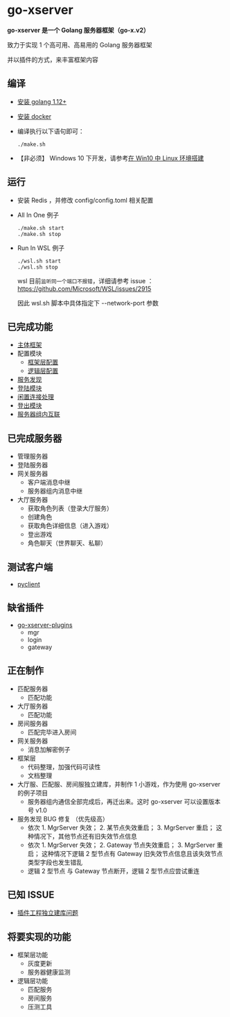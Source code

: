 # go-xserver

**go-xserver 是一个 Golang 服务器框架（go-x.v2）**

致力于实现 1 个高可用、高易用的 Golang 服务器框架

并以插件的方式，来丰富框架内容

## 编译

- [安装 golang 1.12+](https://golang.google.cn/dl/)
- [安装 docker](https://docs.docker.com/install/linux/docker-ce/centos/)
- 编译执行以下语句即可：

  ```shell
  ./make.sh
  ```

- 【非必须】 Windows 10 下开发，请参考[在 Win10 中 Linux 环境搭建](doc/WIKI-在Win10中Linux环境搭建.md)


## 运行

- 安装 Redis ，并修改 config/config.toml 相关配置

- All In One 例子
  ```shell
  ./make.sh start
  ./make.sh stop
  ```

- Run In WSL 例子
  ```shell
  ./wsl.sh start
  ./wsl.sh stop
  ```

   wsl 目前`监听同一个端口不报错`，详细请参考 issue ： https://github.com/Microsoft/WSL/issues/2915

   因此 wsl.sh 脚本中具体指定下 --network-port 参数



## 已完成功能

- [主体框架](doc/规范-代码框架.md)
- 配置模块
  - [框架层配置](doc/规范-配置文件_框架层.md)
  - [逻辑层配置](doc/规范-配置文件_逻辑层.md)
- [服务发现](doc/框架层功能-服务发现.md)
- [登陆模块](doc/框架层功能-登陆模块.md)
- [闲置连接处理](doc/框架层功能-闲置连接处理.md)
- [登出模块](doc/框架层功能-登出模块.md)
- [服务器组内互联](doc/规范-服务器架构.md)

## 已完成服务器

- 管理服务器
- 登陆服务器
- 网关服务器
  - 客户端消息中继
  - 服务器组内消息中继
- 大厅服务器
  - 获取角色列表（登录大厅服务）
  - 创建角色
  - 获取角色详细信息（进入游戏）
  - 登出游戏
  - 角色聊天（世界聊天、私聊）

## 测试客户端

- [pyclient](https://github.com/fananchong/go-xclient/tree/master/pyclient)


## 缺省插件

- [go-xserver-plugins](https://github.com/fananchong/go-xserver-plugins)
  - mgr
  - login
  - gateway


## 正在制作

- 匹配服务器
  - 匹配功能
- 大厅服务器
  - 匹配功能
- 房间服务器
  - 匹配完毕进入房间
- 网关服务器
  - 消息加解密例子
- 框架层
  - 代码整理，加强代码可读性
  - 文档整理
- 大厅服、匹配服、房间服独立建库，并制作 1 小游戏，作为使用 go-xserver 的例子项目
  - 服务器组内通信全部完成后，再迁出来。这时 go-xserver 可以设置版本号 v1.0
- 服务发现 BUG 修复 （优先级高）
  - 依次 1. MgrServer 失效； 2. 某节点失效重启； 3. MgrServer 重启； 这种情况下，其他节点还有旧失效节点信息
  - 依次 1. MgrServer 失效； 2. Gateway 节点失效重启； 3. MgrServer 重启； 这种情况下逻辑 2 型节点有 Gateway 旧失效节点信息且该失效节点类型字段也发生错乱
  - 逻辑 2 型节点 与 Gateway 节点断开，逻辑 2 型节点应尝试重连

## 已知 ISSUE

- [插件工程独立建库问题](doc/ISSUE-插件工程独立建库问题.md)

## 将要实现的功能

- 框架层功能
    - 灰度更新
    - 服务器健康监测
- 逻辑层功能
    - 匹配服务
    - 房间服务
    - 压测工具
